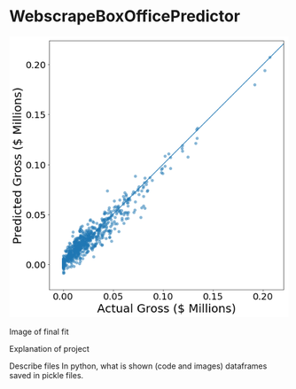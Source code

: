 # WebscrapeBoxOfficePredictor
![Predicted vs. Actual Box Office Gross](Predicted_Gross.png?raw=true)

Image of final fit


Explanation of project

Describe files
In python, what is shown (code and images)
dataframes saved in pickle files.

